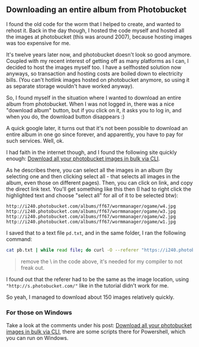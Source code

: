 
## Downloading an entire album from Photobucket
I found the old code for the worm that I helped to create, and wanted to rehost it. Back in the day though,
I hosted the code myself and hosted all the images at photobucket (this was around 2007), because hosting images
was too expensive for me.

It's twelve years later now, and photobucket doesn't look so good anymore. Coupled with my recent interest of getting off
as many platforms as I can, I decided to host the images myself too. I have a selfhosted solution now anyways, so transaction 
and hosting costs are boiled down to electricity bills. (You can't hotlink images hosted on photobucket anymore, 
so using it as separate storage wouldn't have worked anyway).

So, I found myself in the situation where I wanted to download an entire album from photobucket. 
When I was not logged in, there was a nice "download album" button, but if you click on it, it asks
you to log in, and when you do, the download button disappears :)

A quick google later, it turns out that it's not been possible to download an entire album in one go since forever, and apparently, 
you have to pay for such services. Well, ok.

I had faith in the internet though, and I found the following site quickly enough: 
[Download all your photobucket images in bulk via CLI](https://gist.github.com/philipjewell/a9e1eae2d999a2529a08c15b06deb13d).


As he describes there, you can select all the images in an album (by selecting one and then clicking select all - that selects 
all images in the album, even those on different pages). Then, you can click on link, and copy the direct link text. You'll get something like
this then (I had to right click the highlighted text and choose "select all" for all of it to be selected btw):

```
http://i240.photobucket.com/albums/ff67/wormmanager/ogame/w4.jpg    
http://i240.photobucket.com/albums/ff67/wormmanager/ogame/w3.jpg    
http://i240.photobucket.com/albums/ff67/wormmanager/ogame/w2.jpg    
http://i240.photobucket.com/albums/ff67/wormmanager/ogame/w1.jpg
```

I saved that to a text file `pd.txt`, and in the same folder, I ran the following command:

```bash
cat pb.txt | while read file; do curl -O --referer "https://i240.photobucket.com/" ${\file}; done
```
> remove the \\ in the code above, it's needed for my compiler to not freak out.

I found out that the referer had to be the same as the image location, using `"http://s.photobucket.com/"` like in the tutorial
didn't work for me.

So yeah, I managed to download about 150 images relatively quickly. 

### For those on Windows
Take a look at the comments under his post: [Download all your photobucket images in bulk via CLI](https://gist.github.com/philipjewell/a9e1eae2d999a2529a08c15b06deb13d), there are
some scripts there for Powershell, which you can run on Windows. 

